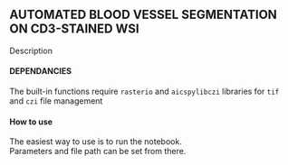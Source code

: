 ## AUTOMATED BLOOD VESSEL SEGMENTATION ON CD3-STAINED WSI

Description

#### DEPENDANCIES
The built-in functions require `rasterio` and `aicspylibczi` libraries for `tif` and `czi` file management

#### How to use 
The easiest way to use is to run the notebook.  
Parameters and file path can be set from there. 
